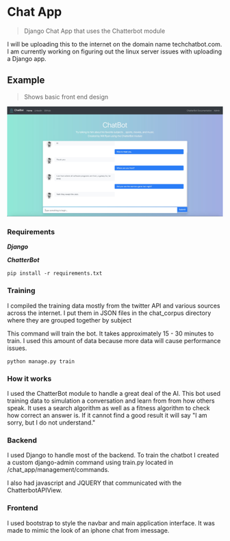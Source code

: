 # Chat App

> Django Chat App that uses the Chatterbot module

I will be uploading this to the internet on the domain name techchatbot.com. I am currently
working on figuring out the linux server issues with uploading a Django app.

## Example
> Shows basic front end design

![ScreenShot](screenshots/chat_bot_main.jpg)


### Requirements

***Django***

***ChatterBot***

```shell script
pip install -r requirements.txt
```

### Training
I compiled the training data mostly from the twitter API and various sources across the
internet. I put them in JSON files in the chat_corpus directory where they are grouped together
by subject


This command will train the bot. It takes approximately 15 - 30 minutes to train. I used
this amount of data because more data will cause performance issues.
```shell script
python manage.py train
```

### How it works

I used the ChatterBot module to handle a great deal of the AI. This bot used training data
to simulation a conversation and learn from from how others speak. It uses a search algorithm
as well as a fitness algorithm to check how correct an answer is. If it cannot find a good result
it will say "I am sorry, but I do not understand."

### Backend

I used Django to handle most of the backend. To train the chatbot I created a custom django-admin
command using train.py located in /chat_app/management/commands.

I also had javascript and JQUERY that communicated with the ChatterbotAPIView.

### Frontend

I used bootstrap to style the navbar and main application interface. It was made to mimic
the look of an iphone chat from imessage.
